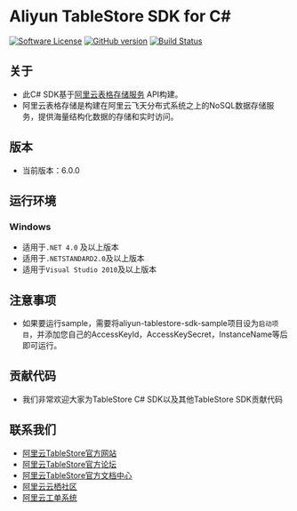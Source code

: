 # Aliyun TableStore SDK for C# 

[![Software License](https://img.shields.io/badge/license-apache2-brightgreen.svg)](LICENSE)
[![GitHub version](https://badge.fury.io/gh/aliyun%2Faliyun-tablestore-csharp-sdk.svg)](https://badge.fury.io/gh/aliyun%2Faliyun-tablestore-csharp-sdk)
[![Build Status](https://travis-ci.org/aliyun/aliyun-tablestore-csharp-sdk.svg)](https://travis-ci.org/aliyun/aliyun-tablestore-csharp-sdk)

## 关于
 - 此C# SDK基于[阿里云表格存储服务](http://www.aliyun.com/product/ots/) API构建。
 - 阿里云表格存储是构建在阿里云飞天分布式系统之上的NoSQL数据存储服务，提供海量结构化数据的存储和实时访问。

## 版本
 - 当前版本：6.0.0

## 运行环境
### Windows
 - 适用于`.NET 4.0` 及以上版本
 - 适用于`.NETSTANDARD2.0`及以上版本
 - 适用于`Visual Studio 2010`及以上版本
 
## 注意事项
 - 如果要运行sample，需要将aliyun-tablestore-sdk-sample项目设为`启动项目`，并添加您自己的AccessKeyId，AccessKeySecret，InstanceName等后即可运行。

## 贡献代码
 - 我们非常欢迎大家为TableStore C# SDK以及其他TableStore SDK贡献代码

## 联系我们
- [阿里云TableStore官方网站](http://www.aliyun.com/product/ots)
- [阿里云TableStore官方论坛](http://bbs.aliyun.com)
- [阿里云TableStore官方文档中心](https://help.aliyun.com/product/8315004_ots.html)
- [阿里云云栖社区](http://yq.aliyun.com)
- [阿里云工单系统](https://workorder.console.aliyun.com/#/ticket/createIndex)
